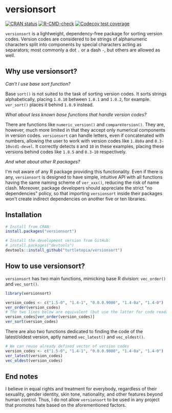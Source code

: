 # versionsort

<!-- badges: start -->

[![CRAN status](https://www.r-pkg.org/badges/version/versionsort)](https://CRAN.R-project.org/package=versionsort) [![R-CMD-check](https://github.com/turtletopia/versionsort/workflows/R-CMD-check/badge.svg)](https://github.com/turtletopia/versionsort/actions) [![Codecov test coverage](https://codecov.io/gh/turtletopia/versionsort/branch/master/graph/badge.svg)](https://app.codecov.io/gh/turtletopia/versionsort?branch=master)

<!-- badges: end -->

`versionsort` is a lightweight, dependency-free package for sorting version codes. Version codes are considered to be strings of alphanumeric characters split into components by special characters acting as separators; most commonly a dot `.` or a dash `-`, but others are allowed as well.

## Why use versionsort?

*Can't I use base sort function?*

Base `sort()` is not suited to the task of sorting version codes. It sorts strings alphabetically, placing `1.0.10` between `1.0.1` and `1.0.2`, for example. `ver_sort()` places it behind `1.0.9` instead.

*What about less known base functions that handle version codes?*

There are functions like `numeric_version()` and `compareVersion()`. They are, however, much more limited in that they accept only numerical components in version codes. `versionsort` can handle letters, even if concatenated with numbers, allowing the user to work with version codes like `1.8b0a` and `0.3-10vcd1-devel`. It correctly detects `8` and `10` in these examples, placing these versions behind codes like `1.8.5` and `0.3-10` respectively.

*And what about other R packages?*

I'm not aware of any R package providing this functionality. Even if there is any, `versionsort` is designed to have simple, intuitive API with all functions having the same naming scheme of `ver_xxx()`, reducing the risk of name clash. Moreover, package developers should appreciate the strict "no dependencies" policy, so that importing `versionsort` inside their packages won't create indirect dependencies on another five or ten libraries.

## Installation

``` r
# Install from CRAN: 
install.packages("versionsort")

# Install the development version from GitHub:
# install.packages("devtools")
devtools::install_github("turtletopia/versionsort")
```

## How to use versionsort?

`versionsort` has two main functions, mimicking base R division: `vec_order()` and `vec_sort()`.

``` r
library(versionsort)

version_codes <- c("1.5-0", "1.4-1", "0.0.0.9000", "1.4-0a", "1.4-0")
ver_order(version_codes)
# The two lines below are equivalent (but use the latter for code readability, whenever possible)
version_codes[ver_order(version_codes)]
ver_sort(version_codes)
```

There are also two functions dedicated to finding the code of the latest/oldest version, aptly named `vec_latest()` and `vec_oldest()`.

``` r
# We can reuse already defined vector of version codes
version_codes <- c("1.5-0", "1.4-1", "0.0.0.9000", "1.4-0a", "1.4-0")
ver_latest(version_codes)
vec_oldest(version_codes)
```

## End notes

I believe in equal rights and treatment for everybody, regardless of their sexuality, gender identity, skin tone, nationality, and other features beyond human control. Thus, I do not allow `versionsort` to be used in any project that promotes hate based on the aforementioned factors.
